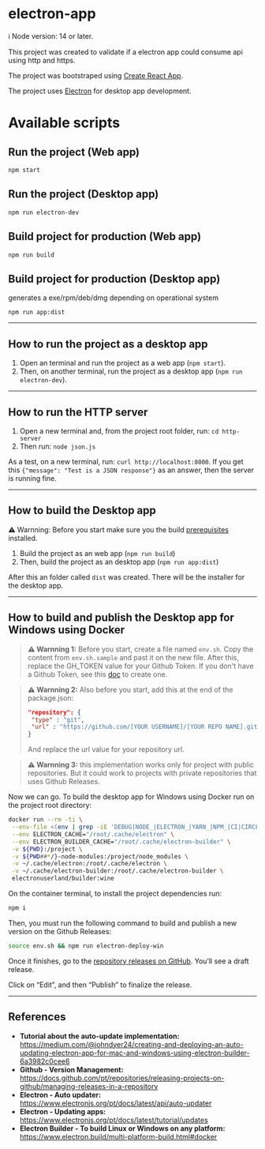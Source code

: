 # electron-app

ℹ️ Node version: 14 or later.

This project was created to validate if a electron app could consume api using http and https.

The project was bootstraped using [Create React App](https://github.com/facebook/create-react-app).

The project uses [Electron](https://github.com/electron/electron) for desktop app development.


# Available scripts

## Run the project (Web app)
```shell
npm start
```
## Run the project (Desktop app)
```shell
npm run electron-dev
```
## Build project for production (Web app)
```shell
npm run build
```

## Build project for production (Desktop app)
generates a exe/rpm/deb/dmg depending on operational system
```shell
npm run app:dist
```
---

## How to run the project as a desktop app

1. Open an terminal and run the project as a web app (`npm start`).
2. Then, on another terminal, run the project as a desktop app (`npm run electron-dev`).

---

## How to run the HTTP server

1. Open a new terminal and, from the project root folder, run: `cd http-server`
2. Then run: `node json.js`

As a test, on a new terminal, run: `curl http://localhost:8000`. If you get this `{"message": "Test is a JSON response"}` as an answer, then the server is running fine.

---

## How to build the Desktop app

⚠️ Warnning: Before you start make sure you the build [prerequisites](https://www.electronjs.org/docs/latest/development/build-instructions-linux) installed.

1. Build the project as an web app (`npm run build`)
2. Then, build the project as an desktop app (`npm run app:dist`)

After this an folder called `dist` was created. There will be the installer for the desktop app.

---

## How to build and publish the Desktop app for Windows using Docker

> **⚠️ Warnning 1:** Before you start, create a file named `env.sh`. Copy the content from `env.sh.sample` and past it on the new file. After this, replace the GH_TOKEN value for your Github Token. If you don't have a Github Token, see this [doc](https://docs.github.com/en/authentication/keeping-your-account-and-data-secure/creating-a-personal-access-token) to create one.


> **⚠️ Warnning 2:** Also before you start, add this at the end of the package.json:
> ```json
> "repository": {
>  "type" : "git",
>  "url" : "https://github.com/[YOUR USERNAME]/[YOUR REPO NAME].git"
>}
>```
> And replace the url value for your repository url.

> **⚠️ Warnning 3:** this implementation works only for project with public repositories. But it could work to projects with private repositories that uses Github Releases.

Now we can go. To build the desktop app for Windows using Docker run on the project root directory:

```bash
docker run --rm -ti \
 --env-file <(env | grep -iE 'DEBUG|NODE_|ELECTRON_|YARN_|NPM_|CI|CIRCLE|TRAVIS_TAG|TRAVIS|TRAVIS_REPO_|TRAVIS_BUILD_|TRAVIS_BRANCH|TRAVIS_PULL_REQUEST_|APPVEYOR_|CSC_|GH_|GITHUB_|BT_|AWS_|STRIP|BUILD_') \
 --env ELECTRON_CACHE="/root/.cache/electron" \
 --env ELECTRON_BUILDER_CACHE="/root/.cache/electron-builder" \
 -v ${PWD}:/project \
 -v ${PWD##*/}-node-modules:/project/node_modules \
 -v ~/.cache/electron:/root/.cache/electron \
 -v ~/.cache/electron-builder:/root/.cache/electron-builder \
 electronuserland/builder:wine
```

On the container terminal, to install the project dependencies run:

```bash
npm i
```

Then, you must run the following command to build and publish a new version on the Github Releases:

```bash
source env.sh && npm run electron-deploy-win
```

Once it finishes, go to the [repository releases on GitHub](https://github.com/rcmuniz1994/electron-test/releases). You’ll see a draft release.

Click on “Edit”, and then “Publish” to finalize the release.

---

## References

- **Tutorial about the auto-update implementation:** https://medium.com/@johndyer24/creating-and-deploying-an-auto-updating-electron-app-for-mac-and-windows-using-electron-builder-6a3982c0cee6
- **Github - Version Management:** https://docs.github.com/pt/repositories/releasing-projects-on-github/managing-releases-in-a-repository
- **Electron - Auto updater:** https://www.electronjs.org/pt/docs/latest/api/auto-updater
- **Electron - Updating apps:** https://www.electronjs.org/pt/docs/latest/tutorial/updates
- **Electron Builder - To build Linux or Windows on any platform:** https://www.electron.build/multi-platform-build.html#docker 

